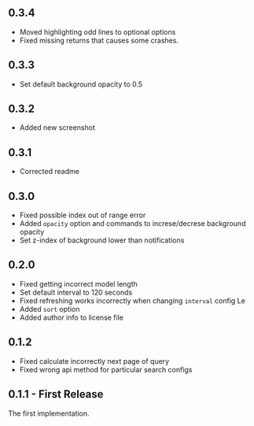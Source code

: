 ## 0.3.4

* Moved highlighting odd lines to optional options
* Fixed missing returns that causes some crashes.

## 0.3.3

* Set default background opacity to 0.5

## 0.3.2

* Added new screenshot

## 0.3.1

* Corrected readme

## 0.3.0

* Fixed possible index out of range error
* Added `opacity` option and commands to increse/decrese background opacity
* Set z-index of background lower than notifications

## 0.2.0

* Fixed getting incorrect model length
* Set default interval to 120 seconds
* Fixed refreshing works incorrectly when changing `interval` config Le
* Added `sort` option
* Added author info to license file

## 0.1.2

* Fixed calculate incorrectly next page of query
* Fixed wrong api method for particular search configs

## 0.1.1 - First Release

The first implementation.
